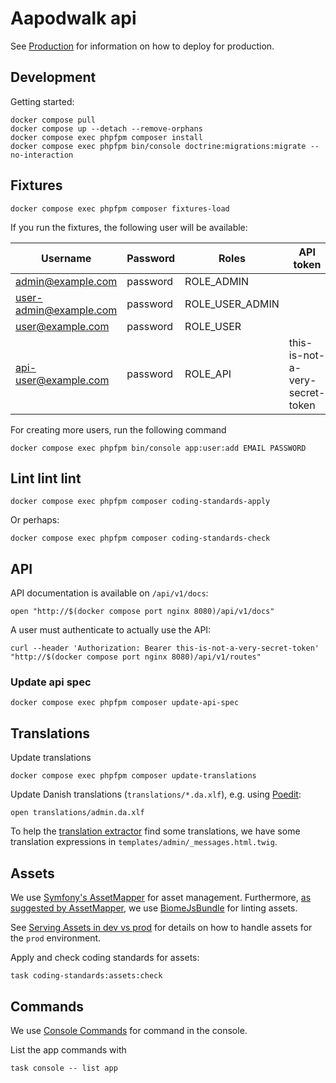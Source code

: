 # Aapodwalk api

See [Production](docs/Production.md) for information on how to deploy for production.

## Development

Getting started:

```shell name=install
docker compose pull
docker compose up --detach --remove-orphans
docker compose exec phpfpm composer install
docker compose exec phpfpm bin/console doctrine:migrations:migrate --no-interaction
```

## Fixtures

```shell name=fixtures-load
docker compose exec phpfpm composer fixtures-load
```

If you run the fixtures, the following user will be available:

| Username                 | Password | Roles           | API token                       |
|--------------------------|----------|-----------------|---------------------------------|
| <admin@example.com>      | password | ROLE_ADMIN      |                                 |
| <user-admin@example.com> | password | ROLE_USER_ADMIN |                                 |
| <user@example.com>       | password | ROLE_USER       |                                 |
| <api-user@example.com>   | password | ROLE_API        | this-is-not-a-very-secret-token |

For creating more users, run the following command

```shell
docker compose exec phpfpm bin/console app:user:add EMAIL PASSWORD
```

## Lint lint lint

```shell
docker compose exec phpfpm composer coding-standards-apply
```

Or perhaps:

```shell
docker compose exec phpfpm composer coding-standards-check
```

## API

API documentation is available on `/api/v1/docs`:

``` shell name=api-open-docs
open "http://$(docker compose port nginx 8080)/api/v1/docs"
```

A user must authenticate to actually use the API:

``` shell name=api-request
curl --header 'Authorization: Bearer this-is-not-a-very-secret-token' "http://$(docker compose port nginx 8080)/api/v1/routes"
```

### Update api spec

```shell
docker compose exec phpfpm composer update-api-spec
```

## Translations

Update translations

``` shell name=translations-update
docker compose exec phpfpm composer update-translations
```

Update Danish translations (`translations/*.da.xlf`), e.g. using [Poedit](https://poedit.net/):

``` shell
open translations/admin.da.xlf
```

To help the [translation
extractor](https://symfony.com/doc/current/translation.html#extracting-translation-contents-and-updating-catalogs-automatically)
find some translations, we have some translation expressions in `templates/admin/_messages.html.twig`.

## Assets

We use [Symfony's AssetMapper](https://symfony.com/doc/current/frontend/asset_mapper.html) for asset management.
Furthermore, [as suggested by
AssetMapper](https://symfony.com/doc/current/frontend/asset_mapper.html#can-i-lint-and-format-my-code), we use
[BiomeJsBundle](https://github.com/Kocal/BiomeJsBundle) for linting assets.

See [Serving Assets in dev vs
prod](https://symfony.com/doc/current/frontend/asset_mapper.html#serving-assets-in-dev-vs-prod) for details on how to
handle assets for the `prod` environment.

Apply and check coding standards for assets:

``` shell
task coding-standards:assets:check
```

## Commands

We use [Console Commands](https://symfony.com/doc/current/console.html) for command in the console.

List the app commands with

``` shell
task console -- list app
```

